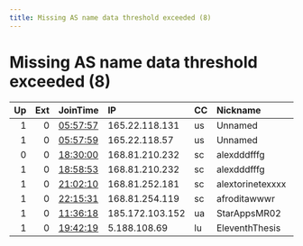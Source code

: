 ```yaml
---
title: Missing AS name data threshold exceeded (8)
---
```


# Missing AS name data threshold exceeded (8)

|   Up |   Ext | JoinTime                                                                                            | IP              | CC   | Nickname         |   ORp |   Dirp | Version   | Contact            | OS      |   eFamMembers |
|-----:|------:|:----------------------------------------------------------------------------------------------------|:----------------|:-----|:-----------------|------:|-------:|:----------|:-------------------|:--------|--------------:|
|    1 |     0 | [05:57:57](https://metrics.torproject.org/rs.html#details/787DA4D07B54716A462591C5FD1B828D3DA96F5F) | 165.22.118.131  | us   | Unnamed          |  9001 |   9030 | 0.3.5.8   | None               | Linux   |             1 |
|    1 |     0 | [05:57:59](https://metrics.torproject.org/rs.html#details/484D5ED2790BCDA02A20B16A7BA9DC853937C3C3) | 165.22.118.57   | us   | Unnamed          |  9001 |   9030 | 0.3.5.8   | None               | Linux   |             1 |
|    0 |     0 | [18:30:00](https://metrics.torproject.org/rs.html#details/D07F5AA8B203A48E173C19F7B835DCCE8DD6358E) | 168.81.210.232  | sc   | alexdddfffg      |  9001 |      0 | 0.2.9.16  | None               | Linux   |             1 |
|    1 |     0 | [18:58:53](https://metrics.torproject.org/rs.html#details/E73F86C17204D41C90BA8871C172FB2EC5E09C92) | 168.81.210.232  | sc   | alexdddfffg      |  9001 |      0 | 0.2.9.16  | None               | Linux   |             1 |
|    1 |     0 | [21:02:10](https://metrics.torproject.org/rs.html#details/632F3D0DFF6DB2DDCC4AB00A7CF6B6B3CB5A2132) | 168.81.252.181  | sc   | alextorinetexxxx |  9001 |      0 | 0.2.9.16  | None               | Linux   |             1 |
|    1 |     0 | [22:15:31](https://metrics.torproject.org/rs.html#details/14E2FCE9642E804F6E9AF0661A45F72633BE65DA) | 168.81.254.119  | sc   | afroditawwwr     |  9001 |      0 | 0.2.9.16  | None               | Linux   |             1 |
|    1 |     0 | [11:36:18](https://metrics.torproject.org/rs.html#details/5272D2B5E141D44FDEEE4B4393BD8E79DFF8443F) | 185.172.103.152 | ua   | StarAppsMR02     |  9001 |      0 | 0.3.5.8   | StarApps GmbH      | Linux   |             1 |
|    1 |     0 | [19:42:19](https://metrics.torproject.org/rs.html#details/B01B34325F53E344AC2D5D1EB78AA1AC73FC8683) | 5.188.108.69    | lu   | EleventhThesis   |  9001 |      0 | 0.4.0.5   | 0x8BDC87FB7215E189 | FreeBSD |             1 |
